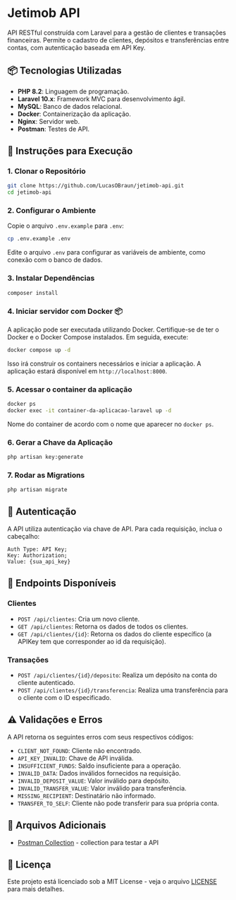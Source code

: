 # Jetimob API

API RESTful construída com Laravel para a gestão de clientes e transações financeiras. Permite o cadastro de clientes, depósitos e transferências entre contas, com autenticação baseada em API Key.

## 📦 Tecnologias Utilizadas

* **PHP 8.2**: Linguagem de programação.
* **Laravel 10.x**: Framework MVC para desenvolvimento ágil.
* **MySQL**: Banco de dados relacional.
* **Docker**: Containerização da aplicação.
* **Nginx**: Servidor web.
* **Postman**: Testes de API.

## 🚀 Instruções para Execução

### 1. Clonar o Repositório

```bash
git clone https://github.com/LucasOBraun/jetimob-api.git
cd jetimob-api
```

### 2. Configurar o Ambiente

Copie o arquivo `.env.example` para `.env`:

```bash
cp .env.example .env
```

Edite o arquivo `.env` para configurar as variáveis de ambiente, como conexão com o banco de dados.

### 3. Instalar Dependências

```bash
composer install
```

### 4. Iniciar servidor com Docker 📦
A aplicação pode ser executada utilizando Docker. Certifique-se de ter o Docker e o Docker Compose instalados. Em seguida, execute:

```bash
docker compose up -d
```

Isso irá construir os containers necessários e iniciar a aplicação.
A aplicação estará disponível em `http://localhost:8000`.

### 5. Acessar o container da aplicação

```bash
docker ps 
docker exec -it container-da-aplicacao-laravel up -d
```
Nome do container de acordo com o nome que aparecer no ```docker ps```.

### 6. Gerar a Chave da Aplicação

```bash
php artisan key:generate
```

### 7. Rodar as Migrations

```bash
php artisan migrate
```

## 🔐 Autenticação

A API utiliza autenticação via chave de API. Para cada requisição, inclua o cabeçalho:

```
Auth Type: API Key;
Key: Authorization;
Value: {sua_api_key}
```

## 🧾 Endpoints Disponíveis

### Clientes

* `POST /api/clientes`: Cria um novo cliente.
* `GET /api/clientes`: Retorna os dados de todos os clientes.
* `GET /api/clientes/{id}`: Retorna os dados do cliente específico (a APIKey tem que corresponder ao id da requisição).

### Transações

* `POST /api/clientes/{id}/deposito`: Realiza um depósito na conta do cliente autenticado.
* `POST /api/clientes/{id}/transferencia`: Realiza uma transferência para o cliente com o ID especificado.

## ⚠️ Validações e Erros

A API retorna os seguintes erros com seus respectivos códigos:

* `CLIENT_NOT_FOUND`: Cliente não encontrado.
* `API_KEY_INVALID`: Chave de API inválida.
* `INSUFFICIENT_FUNDS`: Saldo insuficiente para a operação.
* `INVALID_DATA`: Dados inválidos fornecidos na requisição.
* `INVALID_DEPOSIT_VALUE`: Valor inválido para depósito.
* `INVALID_TRANSFER_VALUE`: Valor inválido para transferência.
* `MISSING_RECIPIENT`: Destinatário não informado.
* `TRANSFER_TO_SELF`: Cliente não pode transferir para sua própria conta.


## 📁 Arquivos Adicionais

- [Postman Collection](docs/jetimob.postman_collection.json) - collection para testar a API


## 📄 Licença

Este projeto está licenciado sob a MIT License - veja o arquivo [LICENSE](LICENSE) para mais detalhes.
